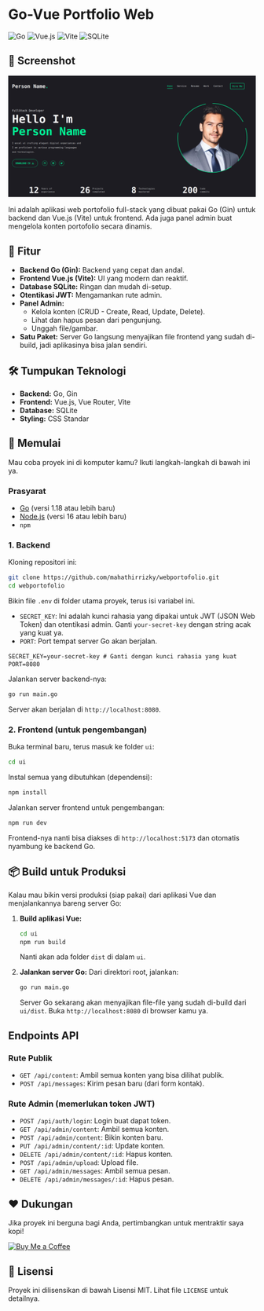 # Go-Vue Portfolio Web

![Go](https://img.shields.io/badge/Go-00ADD8?style=for-the-badge&logo=go&logoColor=white)
![Vue.js](https://img.shields.io/badge/Vue.js-35495E?style=for-the-badge&logo=vue.js&logoColor=4FC08D)
![Vite](https://img.shields.io/badge/Vite-B73BFE?style=for-the-badge&logo=vite&logoColor=FFD62E)
![SQLite](https://img.shields.io/badge/SQLite-07405E?style=for-the-badge&logo=sqlite&logoColor=white)

## 📸 Screenshot

![Screenshot](screenshots/ss.jpeg)


Ini adalah aplikasi web portofolio full-stack yang dibuat pakai Go (Gin) untuk backend dan Vue.js (Vite) untuk frontend. Ada juga panel admin buat mengelola konten portofolio secara dinamis.

## 🌟 Fitur

- **Backend Go (Gin):** Backend yang cepat dan andal.
- **Frontend Vue.js (Vite):** UI yang modern dan reaktif.
- **Database SQLite:** Ringan dan mudah di-setup.
- **Otentikasi JWT:** Mengamankan rute admin.
- **Panel Admin:**
  - Kelola konten (CRUD - Create, Read, Update, Delete).
  - Lihat dan hapus pesan dari pengunjung.
  - Unggah file/gambar.
- **Satu Paket:** Server Go langsung menyajikan file frontend yang sudah di-build, jadi aplikasinya bisa jalan sendiri.

## 🛠️ Tumpukan Teknologi

- **Backend:** Go, Gin
- **Frontend:** Vue.js, Vue Router, Vite
- **Database:** SQLite
- **Styling:** CSS Standar

## 🚀 Memulai

Mau coba proyek ini di komputer kamu? Ikuti langkah-langkah di bawah ini ya.

### Prasyarat

- [Go](https://golang.org/doc/install) (versi 1.18 atau lebih baru)
- [Node.js](https://nodejs.org/en/download/) (versi 16 atau lebih baru)
- `npm`

### 1. Backend

Kloning repositori ini:
```bash
git clone https://github.com/mahathirrizky/webportofolio.git
cd webportofolio
```

Bikin file `.env` di folder utama proyek, terus isi variabel ini.
- `SECRET_KEY`: Ini adalah kunci rahasia yang dipakai untuk JWT (JSON Web Token) dan otentikasi admin. Ganti `your-secret-key` dengan string acak yang kuat ya.
- `PORT`: Port tempat server Go akan berjalan.
```
SECRET_KEY=your-secret-key # Ganti dengan kunci rahasia yang kuat
PORT=8080
```

Jalankan server backend-nya:
```bash
go run main.go
```
Server akan berjalan di `http://localhost:8080`.

### 2. Frontend (untuk pengembangan)

Buka terminal baru, terus masuk ke folder `ui`:
```bash
cd ui
```

Instal semua yang dibutuhkan (dependensi):
```bash
npm install
```

Jalankan server frontend untuk pengembangan:
```bash
npm run dev
```
Frontend-nya nanti bisa diakses di `http://localhost:5173` dan otomatis nyambung ke backend Go.

## 📦 Build untuk Produksi

Kalau mau bikin versi produksi (siap pakai) dari aplikasi Vue dan menjalankannya bareng server Go:

1.  **Build aplikasi Vue:**
    ```bash
    cd ui
    npm run build
    ```
    Nanti akan ada folder `dist` di dalam `ui`.

2.  **Jalankan server Go:**
    Dari direktori root, jalankan:
    ```bash
    go run main.go
    ```
    Server Go sekarang akan menyajikan file-file yang sudah di-build dari `ui/dist`. Buka `http://localhost:8080` di browser kamu ya.

## Endpoints API

### Rute Publik
- `GET /api/content`: Ambil semua konten yang bisa dilihat publik.
- `POST /api/messages`: Kirim pesan baru (dari form kontak).

### Rute Admin (memerlukan token JWT)
- `POST /api/auth/login`: Login buat dapat token.
- `GET /api/admin/content`: Ambil semua konten.
- `POST /api/admin/content`: Bikin konten baru.
- `PUT /api/admin/content/:id`: Update konten.
- `DELETE /api/admin/content/:id`: Hapus konten.
- `POST /api/admin/upload`: Upload file.
- `GET /api/admin/messages`: Ambil semua pesan.
- `DELETE /api/admin/messages/:id`: Hapus pesan.

## ❤️ Dukungan

Jika proyek ini berguna bagi Anda, pertimbangkan untuk mentraktir saya kopi!

[![Buy Me a Coffee](https://cdn.buymeacoffee.com/buttons/v2/default-yellow.png)](https://www.buymeacoffee.com/mahathirrizky)

## 📄 Lisensi

Proyek ini dilisensikan di bawah Lisensi MIT. Lihat file `LICENSE` untuk detailnya.
